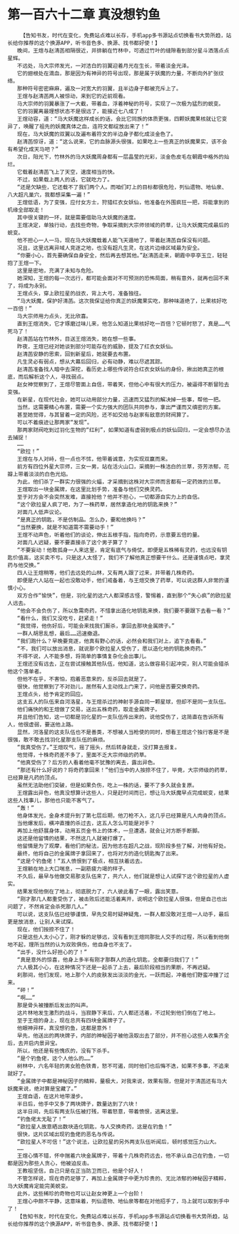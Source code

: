 # 第一百六十二章 真没想钓鱼
        【告知书友，时代在变化，免费站点难以长存，手机app多书源站点切换看书大势所趋，站长给你推荐的这个换源APP，听书音色多、换源、找书都好使！】
       晚间，王煊与赵清菡相隔很近，并排躺在竹林中，可透过竹叶的缝隙看到部分星斗洒落点点星辉。
       不远处，马大宗师发光，一对洁白的羽翼迎着月光在生长，带着淡金光泽。
       它的翅根处在滴血，那是因为有神异的符号出现，那是属于妖魔的力量，不断向外扩张纹络。
       那种符号密密麻麻，遍及一对宽大的羽翼，且半边身子都被充斥上了。
       王煊与赵清菡两人被惊动，来到它的近前观看。
       马大宗师的羽翼暴涨了一大截，带着血，浮着神秘的符号，实现了一次极为猛烈的蜕变。
       它的羽翼离最理想状态不是很远了，能接近七八成了！
       王煊动容，道：“马大妖魔这样成长的话，会比它同族的体质更强，四颗妖魔果核就让它变异了，唤醒了祖先的妖魔真体之血，连符文都绽放出来了！”
       现在，马大妖魔的双翼以及遍布着符文的半边身子都化成淡金色了。
       赵清菡惊讶，道：“这么说来，它的血脉源头很强，如果吃上一些真正的妖魔果实，该不会有希望化成天马吧？”
       次日，阳光下，竹林外的马大妖魔周身都有一层晶莹的光彩，淡金色皮毛在朝霞中格外的灿烂。
       它载着赵清菡飞上了天空，速度相当的快。
       不过，如果载上两人的话，它就吃力了。
       “还是欠缺些，它还载不了我们两个人。而咱们盯上的目标都很危险，列仙遗物、地仙泉、八大超凡巢穴，我都想采集一遍！”
       王煊低语，为了变强，应付女方士，狩猎红衣女妖仙，他准备在外围疯狂一把，将能拿到的机缘全部取走！
       其中很关键的一环，就是需要借助马大妖魔的速度。
       王煊决定，单独行动，去找些奇物，争取采摘到大宗师领域的药草，让马大妖魔完成最后的蜕变。
       他不担心一人一马，现在马大妖魔载着人能飞天遁地了，带着赵清菡自保没有问题。
       况且，这里远离异域人竞逐之地，也没有超凡生灵，在这片边缘区域最为安全。
       “你要小心，首先要确保自身安全，然后再去想其他。”赵清菡走来，朝霞中亭亭玉立，轻轻抱了王煊一下。
       这里是密地，充满了未知与危险。
       她深知，王煊的每一次远行，都可能会面对不可预测的恐怖局面，稍有意外，就再也回不来了，将成为永别。
       王煊点头，穿上欧拉星的战衣，背上大弓，准备独往。
       “马大妖魔，保护好清菡。这次我保证给你真正的妖魔果实吃，那种味道绝了，比果核好吃一百倍！”
       马大宗师用力点头，无比欣喜。
       直到王煊消失，它才琢磨过味儿来，他怎么知道比果核好吃一百倍？它顿时怒了，真是……气死马了！
       赵清菡站在竹林外，目送王煊消失，她在想一些事。
       昨夜，王煊已经对她谈到部分可能存在的威胁，提及了红衣女妖仙。
       赵清菡安静的思索，回到新星后，她就要去布置。
       凡生灵必有弱点，想从大幕后回归，必有动静，难以尽遮其踪。
       赵清菡准备找人暗中去深挖，看历史上哪些传说符合红衣女妖仙的身份，揪出她真正的根底，而后解析这个人，寻找弱点。
       赵女神觉察到了，王煊尽管面上自信，带着笑，但他心中有很大的压力，被逼得不断冒险去变强。
       在新星，在现代社会，她可以动用部分力量，迅速而又猛烈的解决掉一些事，帮他一把。
       当然，这需要精心布置，需要一个实力强大的团队共同参与，拿出严谨而又缜密的方案。
       甚至她觉得，与其冒着一定的风险，还不如交给与赵家有敌意的财阀算了。
       可以不着痕迹让那两家“发现”。
       那两家财阀吃到过羽化生物的“红利”，如果知道有虚弱到极点的妖仙回归，一定会想尽办法去捕捉！
       ……
       “欧拉！”
       王煊在与人对峙，但一点也不怵，他带着诚意，为实现双赢而来。
       前方有四位外星大宗师，三女一男，站在活火山口，采摘到一株洁白的兰草，芬芳浓郁，花瓣上带着淡淡的白色光焰。
       为此，他们杀了一群实力很强的火蝠，才采摘到这株对大宗师而言都有一定药效的兰草。
       王煊取出一块金属牌，在这里比划手势，准备与他们交换灵药。
       至于对方会不会突然发难，直接抢他？他并不担心，一切都源自实力上的自信。
       “这个欧拉星人疯了吧，为了一株药草，居然拿造化地的钥匙来换？”
       对面几人低声议论。
       “是真正的钥匙，不是仿制品。怎么办，要和他换吗？”
       “当然要换，就是不知道需不需要动手！”
       王煊不动声色，听着他们的谈论，伸出五根手指，指向奇药，示意要五倍的量。
       对面几人迟疑，要不要直接杀了这个男子算了？
       “不要妄动！他敢孤身一人来这里，肯定有底气与倚仗。即便是五株稀有灵药，也远没有钥匙价值高，这买卖不亏。只是这人太怪了，我们不了解他真正想要干什么。还是谨慎点吧，拿灵药与他交换。”
       四人让王煊稍等，他们去远处的山林，又有两人跟了过来，并带着几株奇药。
       即便是六人站在一起也没敢动手，他们戒备着，与王煊交换了药草，可以说这群人非常的谨慎小心。
       双方合作“愉快”，但是，羽化星的这六人都深感古怪，警惕着，直到那个“失心疯”的欧拉星人远去。
       “他会不会负伤了，所以急需奇药，不惜拿出造化地钥匙来换，我们要不要跟下去看一看？”
       “看什么，我们又没吃亏，赶紧走！”
       “我觉得，他伤好后，可能会来找我们厮杀，拿回去那块金属牌子。”
       一群人胡思乱想，最后……迅速撤退。
       “我们跑什么？早晚要竞逐，他真有野心的话，必然会和我们对上，追下去看看。”
       “不，我们可以放出消息，就说那个欧拉星人受伤了，愿以造化地的钥匙换奇药。”
       不得不说，人不能多想，将简单的事情复杂化会出事儿。
       王煊还没有远去，正在尝试接触其他队伍，他知道，这么做容易引起冲突，别人可能会猎杀他这个落单者。
       但他不在乎，不害怕，抱着恶意来的，反杀回去就是了。
       很快，他觉察到了不对劲儿，居然有人主动找上门来了，问他是否要交换奇药。
       王煊点头，给予肯定的回应。
       这支五人的队伍来自河洛星，与王煊杀过的神射手源自同一颗星球，但却不是同一支队伍。
       他们痛快的和王煊做了交易，送出五株奇药，取走金属牌子。
       并且他们告知，这一切都是羽化星的一支队伍传出来的，说他受伤了，这简直在告诉所有人，他很虚弱，要送他上路。
       显然，河洛星的这支队伍也不是善类，不想被人当枪使的同时，想看王煊这个独行客是不是很强，敢不敢去找羽化星那支队伍的麻烦。
       “我真受伤了。”王煊叹气，摇了摇头，然后转身就走，没打算去报复。
       他觉得，十株奇药差不多了，里面不乏大宗师级的药草。
       “他真受伤了？后方的人看着他毫不犹豫的离去，露出异色。
       “那还有什么好说的？将奇药拿回来！”他们当中的人按捺不住了，毕竟，大宗师级的药草，已经算是凡药的顶点。
       虽然无法助他们突破，但是如果负伤，吃上一株的话，要不了多久就会复原。
       王煊露出异色，他真没想算计这些人，只是赶时间而已，想让马大妖魔早点完成蜕变，结果这些人找事儿，那他也只能不客气了。
       “轰！”
       他身体发光，金身术提升到了第七层后期，他刀枪不入，这几乎已经算是凡人肉身的顶点。
       当他爆发后，横冲直撞的杀过去，这五人怎么可能是对手？
       再加上他舒展身体，动用五页金书上的体术，一旦遭遇，就会让对方断手断脚。
       这还是他留情的结果，不然这几人就被打爆了。
       他留情是为了观摩，看他们的秘法，因为他志在超凡之战，现阶段多些了解，对他有好处。
       最终，他将自己的金属牌子拿回来了，也将对方的造化钥匙掏了出来。
       “这是个钓鱼佬！”五人愤恨到了极点，相互扶着远去。
       王煊躺在地上大口喘息，一副筋疲力竭的样子。
       不久后，最早与他做交易那支队伍来了，共六人，他们就是想让人试探下这个欧拉星的人虚实。
       结果发现他倒在了地上，彻底脱力了，六人彼此看了一眼，露出笑意。
       “刚才那几人都重受伤了，被击败后还能活着离开，说明这个欧拉星人很强，但是自己也出问题了，不然肯定会杀死那几人。”
       可以说，这支队伍已经够谨慎，早先交易时疑神疑鬼，一群人都没敢对王煊一人动手，最后更是放消息，让别人来试探。
       现在，他们按捺不住了！
       只是这些人太小心了，刚才躲的足够远，没有看到王煊同那批人交手的过程，所以看到他倒地不起，理所当然的认为双败俱伤，他自身也不支了。
       “出手，没什么好担心的了！”
       “真是意外的惊喜，他身上多半有刚才那群人的造化钥匙，全都要归我们了！”
       六人极其小心，在这种情况下还是一起杀了上去，最后阶段相当的果断，不再迟疑。
       刹那间，他们发现，地上那个人的皮肤发出淡淡的金光，一跃而起，冲着他们野蛮冲撞了过来。
       “砰！”
       “啊……”
       那是骨头被撞断后发出的叫声。
       这片林地发生激烈的战斗，当寂静下来后，六人都还活着，不过轮到他们倒在了地上。
       至于王煊的身上，现在总共有四块金属牌子了。
       他眼神异样，真没想钓鱼，这都是意外！
       早先，他送出的两块牌子，内部的神秘因子被他汲取出去了部分，并不担心这些人收集齐全后，去开启内景异宝。
       所以，他还是有些愧疚的，没有下杀手。
       “是个钓鱼佬，这个人他么的……”
       树林中，六名年轻的男女脸色铁青，怒不可遏，同时他们也后悔不迭，如果不多事，不追来就好了。
       “金属牌子中都是神秘因子的精粹，量极大，对我来说，效果有限，但是对于清菡还有马大妖魔来说，绝对算是宝藏了。”
       王煊自语，在这片地带漫步。
       半日后，他手中又多了两块牌子，数量达到了六块！
       这半日间，先后有两支队伍被打残，带着怒意，带着愤恨，逃离这里。
       “钓鱼佬太无耻了！”
       “欧拉星人故意晒出数块造化钥匙，与人交换奇药，这是在钓鱼！”
       很快，这片区域出现钓鱼佬的恶名与传说。
       “欧拉星人不可信！”这个说法，让欧拉星的另外两支队伍听闻后，顿时感觉压力山大。
       ……
       王煊心情不错，怀中揣着六块金属牌子，带着十几株奇药远去，他不承认自己在钓鱼，一切都是因为那些人贪心，他被迫反击。
       王教祖坚信，自己只是在正当防卫而已，他是个好人！
       不管怎样说，现在奇药足够了，再加上金属牌子中更为珍贵的、无比浓郁的神秘因子精粹，马大妖魔肯定能完美蜕变。
       此外，这些稀珍的奇物也可以让赵女神更上一个台阶！
       王煊心中颇不平静，这意味着，列仙遗物、地仙泉等都在对他招手了，马上就可以取到手中了！
       【告知书友，时代在变化，免费站点难以长存，手机app多书源站点切换看书大势所趋，站长给你推荐的这个换源APP，听书音色多、换源、找书都好使！】